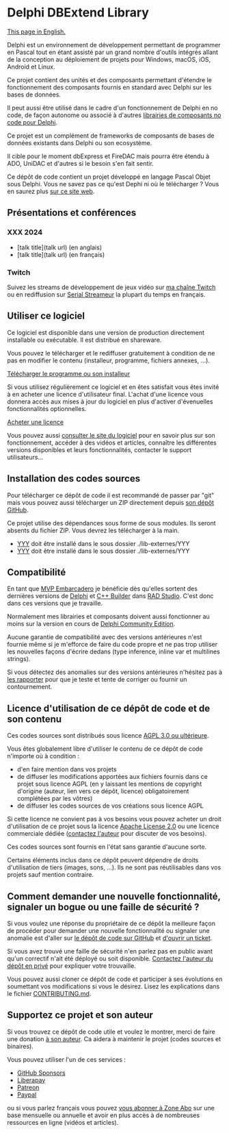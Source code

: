 # Delphi DBExtend Library

[This page in English.](README.md)

Delphi est un environnement de développement permettant de programmer en Pascal tout en étant assisté par un grand nombre d'outils intégrés allant de la conception au déploiement de projets pour Windows, macOS, iOS, Android et Linux.

Ce projet contient des unités et des composants permettant d'étendre le fonctionnement des composants fournis en standard avec Delphi sur les bases de données.

Il peut aussi être utilisé dans le cadre d'un fonctionnement de Delphi en no code, de façon autonome ou associé à d'autres [librairies de composants no code pour Delphi](https://github.com/DeveloppeurPascal/Delphi-NoCode-Library).

Ce projet est un complément de frameworks de composants de bases de données existants dans Delphi ou son ecosystème.

Il cible pour le moment dbExpress et FireDAC mais pourra être étendu à ADO, UniDAC et d'autres si le besoin s'en fait sentir.

Ce dépôt de code contient un projet développé en langage Pascal Objet sous Delphi. Vous ne savez pas ce qu'est Dephi ni où le télécharger ? Vous en saurez plus [sur ce site web](https://delphi-resources.developpeur-pascal.fr/).

## Présentations et conférences

### XXX 2024

* [talk title](talk url) (en anglais)
* [talk title](talk url) (en français)

### Twitch

Suivez les streams de développement de jeux vidéo sur [ma chaîne Twitch](https://www.twitch.tv/patrickpremartin) ou en rediffusion sur [Serial Streameur](https://serialstreameur.fr) la plupart du temps en français.

## Utiliser ce logiciel

Ce logiciel est disponible dans une version de production directement installable ou exécutable. Il est distribué en shareware.

Vous pouvez le télécharger et le rediffuser gratuitement à condition de ne pas en modifier le contenu (installeur, programme, fichiers annexes, ...).

[Télécharger le programme ou son installeur](DDD)

Si vous utilisez régulièrement ce logiciel et en êtes satisfait vous êtes invité à en acheter une licence d'utilisateur final. L'achat d'une licence vous donnera accès aux mises à jour du logiciel en plus d'activer d'évenuelles fonctionnalités optionnelles.

[Acheter une licence](FFF)

Vous pouvez aussi [consulter le site du logiciel](EEE) pour en savoir plus sur son fonctionnement, accéder à des vidéos et articles, connaître les différentes versions disponibles et leurs fonctionnalités, contacter le support utilisateurs...

## Installation des codes sources

Pour télécharger ce dépôt de code il est recommandé de passer par "git" mais vous pouvez aussi télécharger un ZIP directement depuis [son dépôt GitHub](https://github.com/DeveloppeurPascal/XXXXXXXXXX).

Ce projet utilise des dépendances sous forme de sous modules. Ils seront absents du fichier ZIP. Vous devrez les télécharger à la main.

* [YYY](ZZZ) doit être installé dans le sous dossier ./lib-externes/YYY
* [YYY](ZZZ) doit être installé dans le sous dossier ./lib-externes/YYY

## Compatibilité

En tant que [MVP Embarcadero](https://www.embarcadero.com/resources/partners/mvp-directory) je bénéficie dès qu'elles sortent des dernières versions de [Delphi](https://www.embarcadero.com/products/delphi) et [C++ Builder](https://www.embarcadero.com/products/cbuilder) dans [RAD Studio](https://www.embarcadero.com/products/rad-studio). C'est donc dans ces versions que je travaille.

Normalement mes librairies et composants doivent aussi fonctionner au moins sur la version en cours de [Delphi Community Edition](https://www.embarcadero.com/products/delphi/starter).

Aucune garantie de compatibilité avec des versions antérieures n'est fournie même si je m'efforce de faire du code propre et ne pas trop utiliser les nouvelles façons d'écrire dedans (type inference, inline var et multilines strings).

Si vous détectez des anomalies sur des versions antérieures n'hésitez pas à [les rapporter](https://github.com/DeveloppeurPascal/XXXXXXXXXX/issues) pour que je teste et tente de corriger ou fournir un contournement.

## Licence d'utilisation de ce dépôt de code et de son contenu

Ces codes sources sont distribués sous licence [AGPL 3.0 ou ultérieure](https://choosealicense.com/licenses/agpl-3.0/).

Vous êtes globalement libre d'utiliser le contenu de ce dépôt de code n'importe où à condition :
* d'en faire mention dans vos projets
* de diffuser les modifications apportées aux fichiers fournis dans ce projet sous licence AGPL (en y laissant les mentions de copyright d'origine (auteur, lien vers ce dépôt, licence) obligatoirement complétées par les vôtres)
* de diffuser les codes sources de vos créations sous licence AGPL

Si cette licence ne convient pas à vos besoins vous pouvez acheter un droit d'utilisation de ce projet sous la licence [Apache License 2.0](https://choosealicense.com/licenses/apache-2.0/) ou une licence commerciale dédiée ([contactez l'auteur](https://developpeur-pascal.fr/nous-contacter.php) pour discuter de vos besoins).

Ces codes sources sont fournis en l'état sans garantie d'aucune sorte.

Certains éléments inclus dans ce dépôt peuvent dépendre de droits d'utilisation de tiers (images, sons, ...). Ils ne sont pas réutilisables dans vos projets sauf mention contraire.

## Comment demander une nouvelle fonctionnalité, signaler un bogue ou une faille de sécurité ?

Si vous voulez une réponse du propriétaire de ce dépôt la meilleure façon de procéder pour demander une nouvelle fonctionnalité ou signaler une anomalie est d'aller sur [le dépôt de code sur GitHub](https://github.com/DeveloppeurPascal/XXXXXXXXXX) et [d'ouvrir un ticket](https://github.com/DeveloppeurPascal/XXXXXXXXXX/issues).

Si vous avez trouvé une faille de sécurité n'en parlez pas en public avant qu'un correctif n'ait été déployé ou soit disponible. [Contactez l'auteur du dépôt en privé](https://developpeur-pascal.fr/nous-contacter.php) pour expliquer votre trouvaille.

Vous pouvez aussi cloner ce dépôt de code et participer à ses évolutions en soumettant vos modifications si vous le désirez. Lisez les explications dans le fichier [CONTRIBUTING.md](CONTRIBUTING.md).

## Supportez ce projet et son auteur

Si vous trouvez ce dépôt de code utile et voulez le montrer, merci de faire une donation [à son auteur](https://github.com/DeveloppeurPascal). Ca aidera à maintenir le projet (codes sources et binaires).

Vous pouvez utiliser l'un de ces services :

* [GitHub Sponsors](https://github.com/sponsors/DeveloppeurPascal)
* [Liberapay](https://liberapay.com/PatrickPremartin)
* [Patreon](https://www.patreon.com/patrickpremartin)
* [Paypal](https://www.paypal.com/paypalme/patrickpremartin)

ou si vous parlez français vous pouvez [vous abonner à Zone Abo](https://zone-abo.fr/nos-abonnements.php) sur une base mensuelle ou annuelle et avoir en plus accès à de nombreuses ressources en ligne (vidéos et articles).
